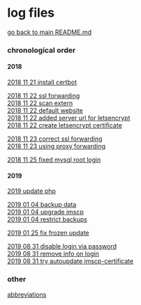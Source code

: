 # log files

[go back to main README.md](../README.md)


### chronological order

#### 2018
[2018 11 21 install certbot](2018_11_21__install_certbot_for_letsencrypt.md)

[2018 11 22 ssl forwarding](2018_11_22_001__added_ssl_forwarding.md) \
[2018 11 22 scan extern](2018_11_22_002__scan_nextclouds_extern.md) \
[2018 11 22 default website](2018_11_22_003__fixed_default_forwarding.md) \
[2018 11 22 added server url for letsencrypt](2018_11_22_004__added_server_url_for_letsencrypt.md) \
[2018 11 22 create letsencrypt certificate](2018_11_22_005__create_letsencrypt_certificate.md)

[2018 11 23 correct ssl forwarding](2018_11_23_001__correct_forwarding.md) \
[2018 11 23 using proxy forwarding](2018_11_23_002__using_proxy_forwarding.md)

[2018 11 25 fixed mysql root login](2018_11_25__fixed_debian_login_mysql.md)

#### 2019
[2019 update php](../log/2019__php_update.md)

[2019 01 04 backup data](2019_01_04_001__backup_data.md) \
[2019 01 04 upgrade imscp](2019_01_04_002__upgrade_imscp.md) \
[2019 01 04 restrict backups](2019_01_04_003__restrict_backups.md)

[2019 01 25 fix frozen update](2019_01_25__fix_frozen_nextcloud_update.md)

[2019 08 31 disable login via password](2019_08_31_001__disable_login_via_password.md) \
[2019 08 31 remove info on login](2019_08_31_002__remove_info_on_login.md) \
[2019 08 31 try autoupdate imscp-certificate](2019_08_31_003__autoupdate_imscp_certificate.md)


### other
[abbreviations](abbreviations.md)
